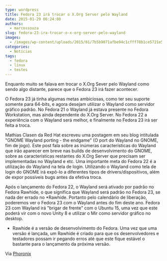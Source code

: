 ```yaml
---
type: wordpress
title: Fedora 23 irá trocar o X.Org Server pelo Wayland
date: 2015-01-29 06:24:08
authors:
  - marcossouza
slug: fedora-23-ira-trocar-o-x-org-server-pelo-wayland
images:
  - /images/wp-content/uploads/2015/01/7b5b9071afbe94c1cfff78b1ce5721e5.png
categories:
  - Notícias
tags:
  - fedora
  - linux
  - testes
---
```


Enquanto muito se falava em trocar o X.Org Sever pelo Wayland como sendo algo distante, parece que o Fedora 23 irá fazer acontecer.

O Fedora 23 já tinha algumas metas ambiciosas, como ter seu suporte somente para 64-bits, e agora desejam utilizar o Wayland como servidor gráfico padrão. No Fedora 21 o Wayland já estava presente no Fedora Workstation, mas ainda dependente do X.Org Server. No Fedora 22 a experiência com o Wayland será melhor, e finalmente no Fedora 23 irá ser feita a troca.

Mathias Clasen da Red Hat escreveu uma postagem em seu blog intitulada "GNOME Wayland porting - the endgame" (O port do Wayland no GNOME, fim de jogo). Este post fala sobre as inúmeras características do Wayland que irão aparecer em breve nas builds de desenvolvimento do GNOME, sobre as características restantes do X.Org Server que precisam ser implementadas no Wayland e etc. Uma importante meta do Fedora 22 é a utilização do Wayland na tela de login. Utilizando o Wayland como tela de login do GNOME irá expô-lo a diferentes tipos de drivers/dispositivos, além de expor possíveis bugs antes da efetiva troca.

Após o lançamento do Fedora 22, o Wayland será ativado por padrão no Fedora Rawhide, o que significa que Wayland será padrão no Fedora 23, se nada der errado no *Rawhide. Portanto pelo calendário de liberação, poderemos ver o Fedora 23 com o Wayland antes do fim deste ano. Fedora 23 com Wayland irá "brigar de frente" com o Ubuntu 15, uma vez que este poderá vir com o novo Unity 8 e utilizar o Mir como servidor gráfico no desktop.

* Rawhide é a versão de desenvolvimento do Fedora. Uma vez que uma versão é lançada, um Rawhide é criado para que os desenvolvedores e testadores possam ir pegando erros até que este fique estável o bastante para o lançamento da próxima versão.

Via <a title="Phoronix" href="http://www.phoronix.com/scan.php?page=news_item&amp;px=Fedora-23-Wayland-Xorg-Plans" target="_blank">Phoronix</a>
